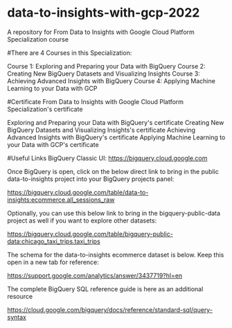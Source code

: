 # data-to-insights-with-gcp-2022
A repository for From Data to Insights with Google Cloud Platform Specialization course

#There are 4 Courses in this Specialization:

Course 1: Exploring ​and ​Preparing ​your ​Data with BigQuery
Course 2: Creating New BigQuery Datasets and Visualizing Insights
Course 3: Achieving Advanced Insights with BigQuery
Course 4: Applying Machine Learning to your Data with GCP

#Certificate
From Data to Insights with Google Cloud Platform Specialization's certificate

Exploring ​and ​Preparing ​your ​Data with BigQuery's certificate
Creating New BigQuery Datasets and Visualizing Insights's certificate
Achieving Advanced Insights with BigQuery's certificate
Applying Machine Learning to your Data with GCP's certificate

#Useful Links
BigQuery Classic UI: https://bigquery.cloud.google.com

Once BigQuery is open, click on the below direct link to bring in the public data-to-insights project into your BigQuery projects panel:

https://bigquery.cloud.google.com/table/data-to-insights:ecommerce.all_sessions_raw

Optionally, you can use this below link to bring in the bigquery-public-data project as well if you want to explore other datasets:

https://bigquery.cloud.google.com/table/bigquery-public-data:chicago_taxi_trips.taxi_trips

The schema for the data-to-insights ecommerce dataset is below. Keep this open in a new tab for reference:

https://support.google.com/analytics/answer/3437719?hl=en

The complete BigQuery SQL reference guide is here as an additional resource

https://cloud.google.com/bigquery/docs/reference/standard-sql/query-syntax
